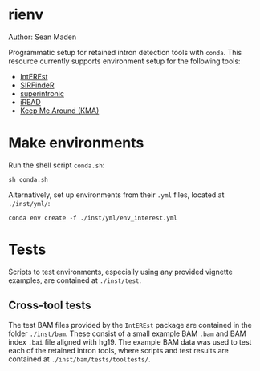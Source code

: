 # rienv

Author: Sean Maden

Programmatic setup for retained intron detection tools with `conda`. This resource currently 
supports environment setup for the following tools:

* [IntEREst](https://bioconductor.org/packages/release/bioc/html/IntEREst.html)
* [SIRFindeR](https://github.com/lbroseus/SIRFindeR/)
* [superintronic](https://github.com/sa-lee/superintronic)
* [iREAD](https://github.com/genemine/iread/)
* [Keep Me Around (KMA)](https://github.com/adamtongji/kma)

# Make environments

Run the shell script `conda.sh`:

```
sh conda.sh
```

Alternatively, set up environments from their `.yml` files, located at `./inst/yml/`:

```
conda env create -f ./inst/yml/env_interest.yml
```

# Tests

Scripts to test environments, especially using any provided vignette examples, are contained at `./inst/test`.

## Cross-tool tests

The test BAM files provided by the `IntEREst` package are contained in the folder `./inst/bam`. These consist of
a small example BAM `.bam` and BAM index `.bai` file aligned with hg19. The example BAM data was used to test 
each of the retained intron tools, where scripts and test results are contained at `./inst/bam/tests/tooltests/`.
